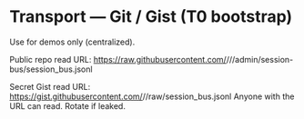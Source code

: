 <!-- status: stub; target: 150+ words -->
<!-- status: stub; target: 150+ words -->
# Transport — Git / Gist (T0 bootstrap)
Use for demos only (centralized).

Public repo read URL:
https://raw.githubusercontent.com/<owner>/<repo>/<branch>/admin/session-bus/session_bus.jsonl

Secret Gist read URL:
https://gist.githubusercontent.com/<user>/<gistId>/raw/session_bus.jsonl
Anyone with the URL can read.  Rotate if leaked.


